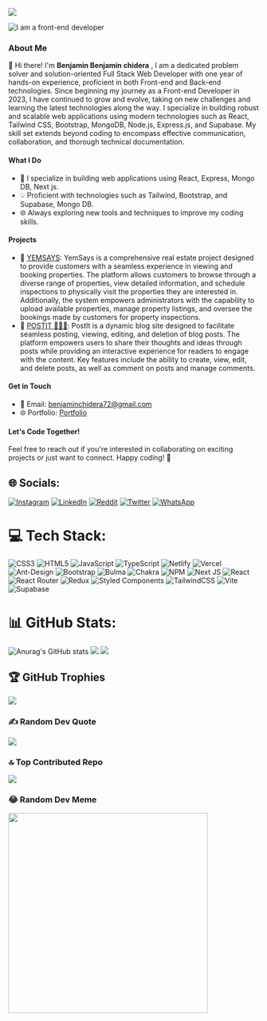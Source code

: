 [![](https://visitcount.itsvg.in/api?id=Benjamin-chidera&icon=0&color=0)](https://visitcount.itsvg.in)

![I am a front-end developer](https://camo.githubusercontent.com/ac895a6ef39411043865cf941fa81dda029820796b5f65ccf345e9f4cecb2e9e/68747470733a2f2f6d656469612e6973746f636b70686f746f2e636f6d2f69642f313436393533343830342f766563746f722f636f6d70757465722d70726f6772616d6d696e672d62616e6e65722d64657369676e2d776974682d706c6163652d666f722d746578742d636f64696e672d616e642d736f6674776172652d646576656c6f706d656e742d7765622e6a70673f733d3631327836313226773d30266b3d323026633d51547543387749313247445a4f757a473359664e4f37795a6e7779524d564f62694d4d684b467741794a773d)

### About Me

👋 Hi there! I'm <b>Benjamin Benjamin chidera</b> , I am a dedicated problem solver and solution-oriented Full Stack Web Developer with one year of hands-on experience, proficient in both Front-end and Back-end technologies. Since beginning my journey as a Front-end Developer in 2023, I have continued to grow and evolve, taking on new challenges and learning the latest technologies along the way. I specialize in building robust and scalable web applications using modern technologies such as React, Tailwind CSS, Bootstrap, MongoDB, Node.js, Express.js, and Supabase. My skill set extends beyond coding to encompass effective communication, collaboration, and thorough technical documentation.


#### What I Do

- 🚀 I specialize in building web applications using React, Express, Mongo DB, Next js.
- 💡 Proficient with technologies such as Tailwind, Bootstrap, and Supabase, Mongo DB.
- 🌐 Always exploring new tools and techniques to improve my coding skills.

#### Projects

- 🌟 [YEMSAYS](https://yem-says-fawn.vercel.app/): YemSays is a comprehensive real estate project designed to provide customers with a seamless experience in viewing and booking properties. The platform allows customers to browse through a diverse range of properties, view detailed information, and schedule inspections to physically visit the properties they are interested in. Additionally, the system empowers administrators with the capability to upload available properties, manage property listings, and oversee the bookings made by customers for property inspections.
- 🌟 [POSTIT 👨‍💻📰](https://postit-blog-six.vercel.app/): PostIt is a dynamic blog site designed to facilitate seamless posting, viewing, editing, and deletion of blog posts. The platform empowers users to share their thoughts and ideas through posts while providing an interactive experience for readers to engage with the content. Key features include the ability to create, view, edit, and delete posts, as well as comment on posts and manage comments.
  

#### Get in Touch

- 📧 Email: benjaminchidera72@gmail.com
- 🌐 Portfolio: [Portfolio](https://i-am-benjamin.vercel.app/)

#### Let's Code Together!

Feel free to reach out if you're interested in collaborating on exciting projects or just want to connect. Happy coding! 🚀


## 🌐 Socials:
[![Instagram](https://img.shields.io/badge/Instagram-%23E4405F.svg?logo=Instagram&logoColor=white)](https://instagram.com/benjamin_c.dev) [![LinkedIn](https://img.shields.io/badge/LinkedIn-%230077B5.svg?logo=linkedin&logoColor=white)](www.linkedin.com/in/benjamin-benjamin) [![Reddit](https://img.shields.io/badge/Reddit-%23FF4500.svg?logo=Reddit&logoColor=white)](https://reddit.com/user/Benjamin@Dev) [![Twitter](https://img.shields.io/badge/Twitter-%231DA1F2.svg?logo=Twitter&logoColor=white)](https://twitter.com/Benjamin_Dev)   [![WhatsApp](https://img.shields.io/badge/WhatsApp-%231DA1F2.svg?logo=WhatsApp&logoColor=green)](https://wa.me/09048401533)

# 💻 Tech Stack:
![CSS3](https://img.shields.io/badge/css3-%231572B6.svg?style=for-the-badge&logo=css3&logoColor=white) ![HTML5](https://img.shields.io/badge/html5-%23E34F26.svg?style=for-the-badge&logo=html5&logoColor=white) ![JavaScript](https://img.shields.io/badge/javascript-%23323330.svg?style=for-the-badge&logo=javascript&logoColor=%23F7DF1E) ![TypeScript](https://img.shields.io/badge/typescript-%23007ACC.svg?style=for-the-badge&logo=typescript&logoColor=white) ![Netlify](https://img.shields.io/badge/netlify-%23000000.svg?style=for-the-badge&logo=netlify&logoColor=#00C7B7) ![Vercel](https://img.shields.io/badge/vercel-%23000000.svg?style=for-the-badge&logo=vercel&logoColor=white) ![Ant-Design](https://img.shields.io/badge/-AntDesign-%230170FE?style=for-the-badge&logo=ant-design&logoColor=white) ![Bootstrap](https://img.shields.io/badge/bootstrap-%238511FA.svg?style=for-the-badge&logo=bootstrap&logoColor=white) ![Bulma](https://img.shields.io/badge/bulma-00D0B1?style=for-the-badge&logo=bulma&logoColor=white) ![Chakra](https://img.shields.io/badge/chakra-%234ED1C5.svg?style=for-the-badge&logo=chakraui&logoColor=white) ![NPM](https://img.shields.io/badge/NPM-%23CB3837.svg?style=for-the-badge&logo=npm&logoColor=white) ![Next JS](https://img.shields.io/badge/Next-black?style=for-the-badge&logo=next.js&logoColor=white) ![React](https://img.shields.io/badge/react-%2320232a.svg?style=for-the-badge&logo=react&logoColor=%2361DAFB) ![React Router](https://img.shields.io/badge/React_Router-CA4245?style=for-the-badge&logo=react-router&logoColor=white) ![Redux](https://img.shields.io/badge/redux-%23593d88.svg?style=for-the-badge&logo=redux&logoColor=white) ![Styled Components](https://img.shields.io/badge/styled--components-DB7093?style=for-the-badge&logo=styled-components&logoColor=white) ![TailwindCSS](https://img.shields.io/badge/tailwindcss-%2338B2AC.svg?style=for-the-badge&logo=tailwind-css&logoColor=white) ![Vite](https://img.shields.io/badge/vite-%23646CFF.svg?style=for-the-badge&logo=vite&logoColor=white) ![Supabase](https://img.shields.io/badge/Supabase-3ECF8E?style=for-the-badge&logo=supabase&logoColor=white)
# 📊 GitHub Stats:

![Anurag's GitHub stats](https://github-readme-stats.vercel.app/api?username=Benjamin-chidera&theme=dark&show_icons=true)
![](https://github-readme-streak-stats.herokuapp.com/?user=Benjamin-chidera&theme=city_light&hide_border=false)
![](https://github-readme-stats.vercel.app/api/top-langs/?username=Benjamin-chidera&theme=city_light&hide_border=false&include_all_commits=true&count_private=false&layout=compact)


## 🏆 GitHub Trophies
![](https://github-profile-trophy.vercel.app/?username=Benjamin-chidera&theme=radical&no-frame=false&no-bg=true&margin-w=4)

### ✍️ Random Dev Quote
![](https://quotes-github-readme.vercel.app/api?type=horizontal&theme=radical)

### 🔝 Top Contributed Repo
![](https://github-contributor-stats.vercel.app/api?username=Benjamin-chidera&limit=5&theme=monokai&combine_all_yearly_contributions=true)

### 😂 Random Dev Meme
<img src='https://randommeme-five.vercel.app/' style="height: 400px;"/>




<!-- Proudly created with GPRM ( https://gprm.itsvg.in ) -->










<!---
Benjamin-chidera/Benjamin-chidera is a ✨ special ✨ repository because its `README.md` (this file) appears on your GitHub profile.
You can click the Preview link to take a look at your changes.
--->

